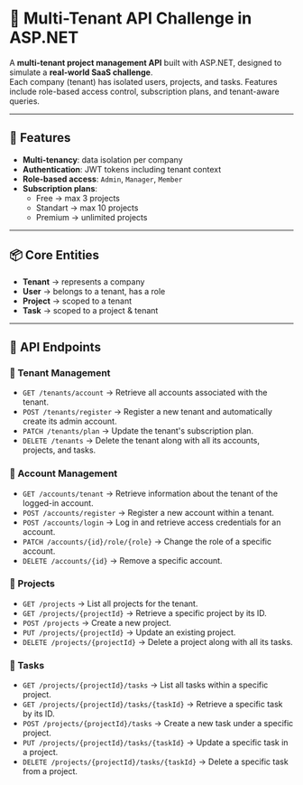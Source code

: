 # 🏢 Multi-Tenant API Challenge in ASP.NET  

A **multi-tenant project management API** built with ASP.NET, designed to simulate a **real-world SaaS challenge**.  
Each company (tenant) has isolated users, projects, and tasks. Features include role-based access control, subscription plans, and tenant-aware queries.  

---

## 🚀 Features
- **Multi-tenancy**: data isolation per company  
- **Authentication**: JWT tokens including tenant context  
- **Role-based access**: `Admin`, `Manager`, `Member`  
- **Subscription plans**:
  - Free → max 3 projects
  - Standart → max 10 projects
  - Premium → unlimited projects

---

## 📦 Core Entities
- **Tenant** → represents a company  
- **User** → belongs to a tenant, has a role  
- **Project** → scoped to a tenant  
- **Task** → scoped to a project & tenant  

---

## 🔗 API Endpoints

### 🔹 Tenant Management
- `GET /tenants/account` → Retrieve all accounts associated with the tenant.  
- `POST /tenants/register` → Register a new tenant and automatically create its admin account.  
- `PATCH /tenants/plan` → Update the tenant's subscription plan.  
- `DELETE /tenants` → Delete the tenant along with all its accounts, projects, and tasks.  

### 🔹 Account Management
- `GET /accounts/tenant` → Retrieve information about the tenant of the logged-in account.  
- `POST /accounts/register` → Register a new account within a tenant.  
- `POST /accounts/login` → Log in and retrieve access credentials for an account.  
- `PATCH /accounts/{id}/role/{role}` → Change the role of a specific account.  
- `DELETE /accounts/{id}` → Remove a specific account.  

### 🔹 Projects
- `GET /projects` → List all projects for the tenant.  
- `GET /projects/{projectId}` → Retrieve a specific project by its ID.  
- `POST /projects` → Create a new project.  
- `PUT /projects/{projectId}` → Update an existing project.  
- `DELETE /projects/{projectId}` → Delete a project along with all its tasks.  

### 🔹 Tasks
- `GET /projects/{projectId}/tasks` → List all tasks within a specific project.  
- `GET /projects/{projectId}/tasks/{taskId}` → Retrieve a specific task by its ID.  
- `POST /projects/{projectId}/tasks` → Create a new task under a specific project.  
- `PUT /projects/{projectId}/tasks/{taskId}` → Update a specific task in a project.  
- `DELETE /projects/{projectId}/tasks/{taskId}` → Delete a specific task from a project.  


